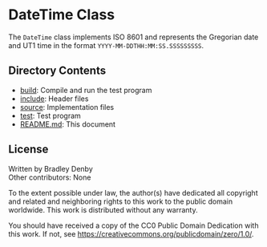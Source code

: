 # DateTime Class

The `DateTime` class implements ISO 8601 and represents the Gregorian date and
UT1 time in the format `YYYY-MM-DDTHH:MM:SS.SSSSSSSSS`.

## Directory Contents

* [build](build/README.md): Compile and run the test program
* [include](include/DateTime.hpp): Header files
* [source](source/DateTime.cpp): Implementation files
* [test](test/test-date-time.cpp): Test program
* [README.md](README.md): This document

## License

Written by Bradley Denby  
Other contributors: None

To the extent possible under law, the author(s) have dedicated all copyright and
related and neighboring rights to this work to the public domain worldwide. This
work is distributed without any warranty.

You should have received a copy of the CC0 Public Domain Dedication with this
work. If not, see <https://creativecommons.org/publicdomain/zero/1.0/>.
